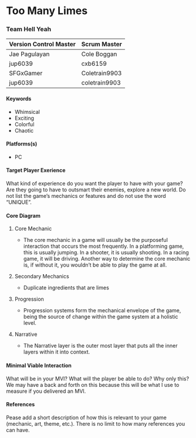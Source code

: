 # Too Many Limes

### Team Hell Yeah

| Version Control Master | Scrum Master    |
| ---------------------- | --------------- |
| Jae Pagulayan          | Cole Boggan     |
| jup6039                | cxb6159         |
| SFGxGamer              | Coletrain9903   |
| jup6039                | coletrain9903   |

#### Keywords

-   Whimsical
-   Exciting
-   Colorful
-   Chaotic

#### Platforms(s)

-   PC

#### Target Player Exerience

What kind of experience do you want the player to have with your game? Are they going to have to outsmart their enemies, explore a new world. Do not list the game’s mechanics or features and do not use the word “UNIQUE”.

#### Core Diagram

1.  Core Mechanic

    -   The core mechanic in a game will usually be the purposeful interaction that occurs the most frequently. In a platforming game, this is usually jumping. In a shooter, it is usually shooting. In a racing game, it will be driving. Another way to determine the core mechanic is, if without it, you wouldn’t be able to play the game at all.

2.  Secondary Mechanics

    -   Duplicate ingredients that are limes

3.  Progression

    -   Progression systems form the mechanical envelope of the game, being the source of change within the game system at a holistic level.

4.  Narrative

    -   The Narrative layer is the outer most layer that puts all the inner layers within it into context.

#### Minimal Viable Interaction

What will be in your MVI? What will the player be able to do? Why only this? We may have a back and forth on this because this will be what I use to measure if you delivered an MVI.

#### References

Pease add a short description of how this is relevant to your game (mechanic, art, theme, etc.). There is no limit to how many references you can have.
